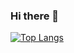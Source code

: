 ### Hi there 👋

[![Top Langs](https://github-readme-stats.vercel.app/api/top-langs/?username=Justin-Goodrich)](https://github.com/anuraghazra/github-readme-stats)
<!--
**Justin-Goodrich/Justin-Goodrich** is a ✨ _special_ ✨ repository because its `README.md` (this file) appears on your GitHub profile.

Here are some ideas to get you started:

- 🔭 I’m currently working on ...
- 🌱 I’m currently learning ...
- 👯 I’m looking to collaborate on ...
- 🤔 I’m looking for help with ...
- 💬 Ask me about ...
- 📫 How to reach me: ...
- 😄 Pronouns: ...
- ⚡ Fun fact: ...
-->
